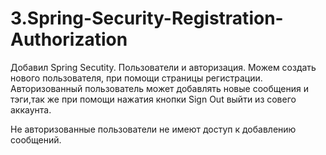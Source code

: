 # 3.Spring-Security-Registration-Authorization

Добавил Spring Secutity.
Пользователи и авторизация.
Можем создать нового пользователя, при помощи страницы регистрации.
Авторизованный пользователь может добавлять новые сообщения и тэги,так же  при помощи нажатия кнопки Sign Out выйти из совего аккаунта.

Не авторизованные пользователи не имеют доступ к добавлению сообщений.
